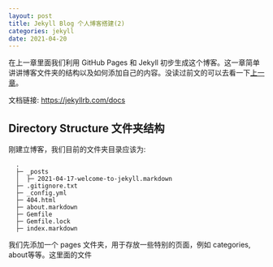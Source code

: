 ```yaml
---
layout: post
title: Jekyll Blog 个人博客搭建(2)
categories: jekyll
date: 2021-04-20
---
```


在上一章里面我们利用 GitHub Pages 和 Jekyll 初步生成这个博客。这一章简单讲讲博客文件夹的结构以及如何添加自己的内容。没读过前文的可以去看一下[上一章](https://thomasmental.github.io/2021/04/16/Jekyll-1/)。

文档链接: <https://jekyllrb.com/docs>

## Directory Structure 文件夹结构

刚建立博客，我们目前的文件夹目录应该为:

```
  .
  ├─ _posts
  │  ├─ 2021-04-17-welcome-to-jekyll.markdown
  ├─ .gitignore.txt
  ├─ _config.yml
  ├─ 404.html
  ├─ about.markdown
  ├─ Gemfile
  ├─ Gemfile.lock
  ├─ index.markdown
```

我们先添加一个 pages 文件夹，用于存放一些特别的页面，例如 categories, about等等。这里面的文件